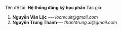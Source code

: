 Tên đề tài: **Hệ thống đăng ký học phần**
Tác giả:
1. **Nguyễn Văn Lộc**    --- _locnv.uit@gmail.com_
2. **Nguyễn Trung Thành**--- _thanhtrung.xl@gmail.com_